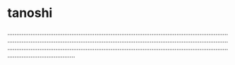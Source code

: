 # tanoshi

..........................................................................................................................................................................................................................................................................................................................................................................................................................